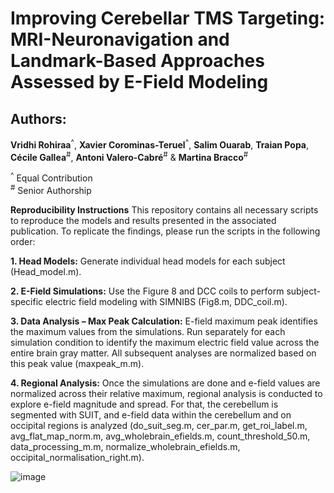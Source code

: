 # **Improving Cerebellar TMS Targeting: MRI-Neuronavigation and Landmark-Based Approaches Assessed by E-Field Modeling**

## Authors:
**Vridhi Rohiraa**<sup>^</sup>, **Xavier Corominas-Teruel**<sup>^</sup>, **Salim Ouarab**, **Traian Popa**, **Cécile Gallea**<sup>#</sup>, **Antoni Valero-Cabré**<sup>#</sup> & **Martina Bracco**<sup>#</sup>

<sup>^</sup> Equal Contribution  
<sup>#</sup> Senior Authorship


**Reproducibility Instructions**
This repository contains all necessary scripts to reproduce the models and results presented in the associated publication. To replicate the findings, please run the scripts in the following order:

**1. Head Models:** Generate individual head models for each subject (Head_model.m).

**2. E-Field Simulations:** Use the Figure 8 and DCC coils to perform subject-specific electric field modeling with SIMNIBS (Fig8.m, DDC_coil.m).

**3. Data Analysis – Max Peak Calculation:** E-field maximum peak identifies the maximum values from the simulations. Run separately for each simulation condition to identify the maximum electric field value across the entire brain gray matter. All subsequent analyses are normalized based on this peak value (maxpeak_m.m).

**4. Regional Analysis:** Once the simulations are done and e-field values are normalized across their relative maximum, regional analysis is conducted to explore e-field magnitude and spread. For that, the cerebellum is segmented with SUIT, and e-field data within the cerebellum and on occipital regions is analyzed (do_suit_seg.m, cer_par.m, get_roi_label.m, avg_flat_map_norm.m, avg_wholebrain_efields.m, count_threshold_50.m, data_processing_m.m, normalize_wholebrain_efields.m, occipital_normalisation_right.m).



![image](https://github.com/user-attachments/assets/40c5281c-a092-4d59-85ca-7c901cf94f42)
